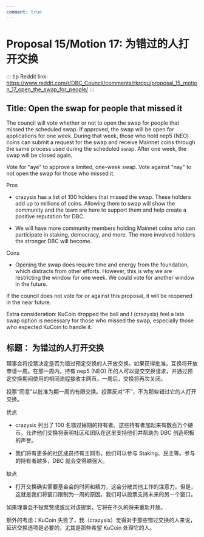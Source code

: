 ```yaml
---
comment: true
---
```


# Proposal 15/Motion 17: 为错过的人打开交换

::: tip
Reddit link: https://www.reddit.com/r/DBC_Council/comments/rkrcpu/proposal_15_motion_17_open_the_swap_for_people/
:::

## Title: Open the swap for people that missed it

The council will vote whether or not to open the swap for people that missed the scheduled swap. If approved, the swap will be open for applications for one week. During that week, those who hold nep5 (NEO) coins can submit a request for the swap and receive Mainnet coins through the same process used during the scheduled swap. After one week, the swap will be closed again.

Vote for "aye" to approve a limited, one-week swap. Vote against "nay" to not open the swap for those who missed it.

Pros

- crazysix has a list of 100 holders that missed the swap. These holders add up to millions of coins. Allowing them to swap will show the community and the team are here to support them and help create a positive reputation for DBC.

- We will have more community members holding Mainnet coins who can participate in staking, democracy, and more. The more involved holders the stronger DBC will become.

Cons

- Opening the swap does require time and energy from the foundation, which distracts from other efforts. However, this is why we are restricting the window for one week. We could vote for another window in the future.

If the council does not vote for or against this proposal, it will be reopened in the near future.

Extra consideration: KuCoin dropped the ball and I (crazysix) feel a late swap option is necessary for those who missed the swap, especially those who expected KuCoin to handle it.

## 标题： 为错过的人打开交换

理事会将投票决定是否为错过预定交换的人开放交换。如果获得批准，互换将开放申请一周。在那一周内，持有 nep5 (NEO) 币的人可以提交交换请求，并通过预定交换期间使用的相同流程接收主网币。一周后，交换将再次关闭。

投票“同意”以批准为期一周的有限交换。投票反对“不”，不为那些错过它的人打开交换。

优点

- crazysix 列出了 100 名错过掉期的持有者。这些持有者加起来有数百万个硬币。允许他们交换将表明社区和团队在这里支持他们并帮助为 DBC 创造积极的声誉。

- 我们将有更多的社区成员持有主网币，他们可以参与 Staking、民主等。参与的持有者越多，DBC 就会变得越强大。

缺点

- 打开交换确实需要基金会的时间和精力，这会分散其他工作的注意力。但是，这就是我们将窗口限制为一周的原因。我们可以投票支持未来的另一个窗口。

如果理事会不投票赞成或反对该提案，它将在不久的将来重新开放。

额外的考虑：KuCoin 失败了，我（crazysix）觉得对于那些错过交换的人来说，延迟交换选项是必要的，尤其是那些希望 KuCoin 处理它的人。
